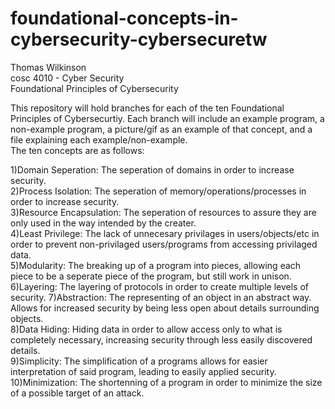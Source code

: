 # foundational-concepts-in-cybersecurity-cybersecuretw  
Thomas Wilkinson  
cosc 4010 - Cyber Security  
Foundational Principles of Cybersecurity  

This repository will hold branches for each of the ten Foundational Principles of Cybersecurtiy. Each branch will include an example
program, a non-example program, a picture/gif as an example of that concept, and a file explaining each example/non-example.   
The ten concepts are as follows:   
  
  1)Domain Seperation: The seperation of domains in order to increase security.  
  2)Process Isolation: The seperation of memory/operations/processes in order to increase security.  
  3)Resource Encapsulation: The seperation of resources to assure they are only used in the way intended by the creater.   
  4)Least Privilege: The lack of unnecesary privilages in users/objects/etc in order to prevent non-privilaged users/programs from accessing privilaged data.  
  5)Modularity: The breaking up of a program into pieces, allowing each piece to be a seperate piece of the program, but still work in unison.   
  6)Layering: The layering of protocols in order to create multiple levels of security.
  7)Abstraction: The representing of an object in an abstract way. Allows for increased security by being less open about details surrounding objects.  
  8)Data Hiding: Hiding data in order to allow access only to what is completely necessary, increasing security through less easily discovered details.   
  9)Simplicity: The simplification of a programs allows for easier interpretation of said program, leading to easily applied security.  
  10)Minimization: The shortenning of a program in order to minimize the size of a possible target of an attack. 
